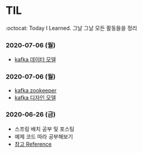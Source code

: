 # TIL
:octocat: Today I Learned. 그날 그날 모든 활동들을 정리

### 2020-07-06 (월)
* [kafka 데이터 모델](https://ooeunz.tistory.com/115)

### 2020-07-06 (월)
* [kafka zookeeper](https://ooeunz.tistory.com/113)
* [kafka 디자인 모델](https://ooeunz.tistory.com/114)

### 2020-06-26 (금)
* 스프링 배치 공부 및 포스팅
* 예제 코드 따라 공부해보기
* [참고 Reference](https://jojoldu.tistory.com/324?category=902551)

